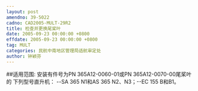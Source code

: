 ```yaml
---
layout: post
amendno: 39-5022
cadno: CAD2005-MULT-29R2
title: 检查并更换尾桨叶
date: 2005-09-23 00:00:00 +0800
effdate: 2005-09-23 00:00:00 +0800
tag: MULT
categories: 民航中南地区管理局适航审定处
author: 钟颖芬
---
```


##适用范围:
安装有件号为PN 365A12-0060-01或PN 365A12-0070-00尾桨叶的
下列型号直升机： --SA 365 N1和AS 365 N2、N3；--EC 155 B和B1。

